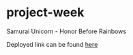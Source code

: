 # project-week
Samurai Unicorn - Honor Before Rainbows

Deployed link can be found [here](https://rs01247.github.io/Samurai-Unicorn/)
